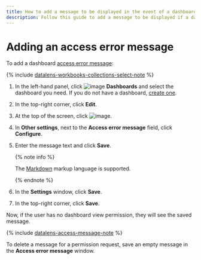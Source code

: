 ```yaml
---
title: How to add a message to be displayed in the event of a dashboard permission error in {{ datalens-full-name }}
description: Follow this guide to add a message to be displayed if a dashboard permission error occurs.
---
```


# Adding an access error message

To add a dashboard [access error message](../../dashboard/settings.md#message-settings):


{% include [datalens-workbooks-collections-select-note](../../../_includes/datalens/operations/datalens-workbooks-collections-select-note.md) %}


1. In the left-hand panel, click ![image](../../../_assets/console-icons/layout-cells-large.svg) **Dashboards** and select the dashboard you need. If you do not have a dashboard, [create one](../dashboard/create.md).
1. In the top-right corner, click **Edit**.
1. At the top of the screen, click ![image](../../../_assets/console-icons/gear.svg).
1. In **Other settings**, next to the **Access error message** field, click **Configure**.
1. Enter the message text and click **Save**.

   {% note info %}

   The [Markdown](../../dashboard/markdown.md) markup language is supported.

   {% endnote %}

1. In the **Settings** window, click **Save**.
1. In the top-right corner, click **Save**.

Now, if the user has no dashboard view permission, they will see the saved message.

{% include [datalens-access-message-note](../../../_includes/datalens/datalens-access-message-note.md) %}

To delete a message for a permission request, save an empty message in the **Access error message** window.
